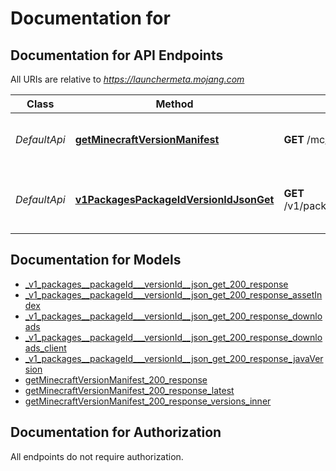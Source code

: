 # Documentation for 

<a name="documentation-for-api-endpoints"></a>
## Documentation for API Endpoints

All URIs are relative to *https://launchermeta.mojang.com*

| Class | Method | HTTP request | Description |
|------------ | ------------- | ------------- | -------------|
| *DefaultApi* | [**getMinecraftVersionManifest**](Apis/DefaultApi.md#getminecraftversionmanifest) | **GET** /mc/game/version_manifest.json | Get Minecraft version manifest |
*DefaultApi* | [**v1PackagesPackageIdVersionIdJsonGet**](Apis/DefaultApi.md#v1packagespackageidversionidjsonget) | **GET** /v1/packages/{packageId}/{versionId}.json | Get Minecraft version package details |


<a name="documentation-for-models"></a>
## Documentation for Models

 - [_v1_packages__packageId___versionId__json_get_200_response](./Models/_v1_packages__packageId___versionId__json_get_200_response.md)
 - [_v1_packages__packageId___versionId__json_get_200_response_assetIndex](./Models/_v1_packages__packageId___versionId__json_get_200_response_assetIndex.md)
 - [_v1_packages__packageId___versionId__json_get_200_response_downloads](./Models/_v1_packages__packageId___versionId__json_get_200_response_downloads.md)
 - [_v1_packages__packageId___versionId__json_get_200_response_downloads_client](./Models/_v1_packages__packageId___versionId__json_get_200_response_downloads_client.md)
 - [_v1_packages__packageId___versionId__json_get_200_response_javaVersion](./Models/_v1_packages__packageId___versionId__json_get_200_response_javaVersion.md)
 - [getMinecraftVersionManifest_200_response](./Models/getMinecraftVersionManifest_200_response.md)
 - [getMinecraftVersionManifest_200_response_latest](./Models/getMinecraftVersionManifest_200_response_latest.md)
 - [getMinecraftVersionManifest_200_response_versions_inner](./Models/getMinecraftVersionManifest_200_response_versions_inner.md)


<a name="documentation-for-authorization"></a>
## Documentation for Authorization

All endpoints do not require authorization.
